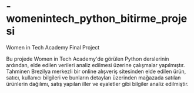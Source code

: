 # -womenintech_python_bitirme_projesi
Women in Tech Academy Final Project

Bu projede Women in Tech Academy'de görülen Python derslerinin ardından, elde edilen verileri analiz edilmesi üzerine çalışmalar yapılmıştır. Tahminen Brezilya merkezli bir online alışveriş sitesinden elde edilen ürün, satıcı, kullanıcı bilgileri ve bunların detayları üzerinden mağazada satılan ürünlerin dağılımı, satış yapılan iller ve eyaletler gibi bilgiler analiz edilmiştir. 
